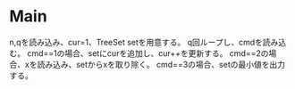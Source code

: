 # Main
n,qを読み込み、cur=1、TreeSet<Integer> setを用意する。
q回ループし、cmdを読み込む。
cmd==1の場合、setにcurを追加し、cur++を更新する。
cmd==2の場合、xを読み込み、setからxを取り除く。
cmd==3の場合、setの最小値を出力する。
